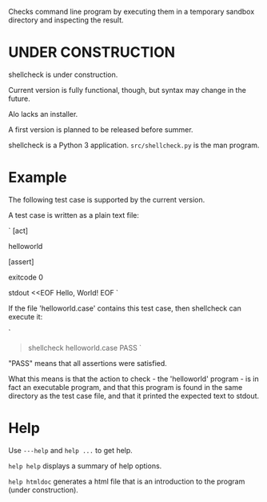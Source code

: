 Checks command line program by executing them in a temporary sandbox directory and inspecting the result.

UNDER CONSTRUCTION
==================

shellcheck is under construction.

Current version is fully functional, though, but syntax may change in the future.

Alo lacks an installer.

A first version is planned to be released before summer.

shellcheck is a Python 3 application. `src/shellcheck.py` is the man program.


Example
=======

The following test case is supported by the current version.



A test case is written as a plain text file:

`
[act]

helloworld

[assert]

exitcode 0

stdout <<EOF
Hello, World!
EOF
`

If the file 'helloworld.case' contains this test case, then shellcheck can execute it:

`
> shellcheck helloworld.case
PASS
`

"PASS" means that all assertions were satisfied.

What this means is that the action to check - the 'helloworld' program - is in fact an executable program,
and that this program is found in the same directory as the test case file,
and that it printed the expected text to stdout.



Help
====

Use `---help` and `help ...` to get help.

`help help` displays a summary of help options.

`help htmldoc` generates a html file that is an introduction to the program (under construction).
